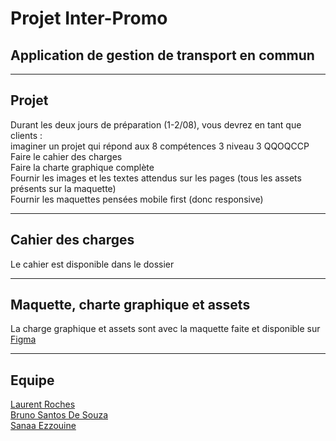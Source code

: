 # Projet Inter-Promo
## Application de gestion de transport en commun 

-----------------------

## Projet 
Durant les deux jours de préparation (1-2/08), vous devrez en tant que clients :  
  imaginer un projet qui répond aux 8 compétences 3 niveau 3 QQOQCCP  
  Faire le cahier des charges  
  Faire la charte graphique complète  
  Fournir les images et les textes attendus sur les pages (tous les assets présents sur la maquette)  
  Fournir les maquettes pensées mobile first (donc responsive)  

----------------------

## Cahier des charges 
  Le cahier est disponible dans le dossier 

---------------------

## Maquette, charte graphique et assets 
  La charge graphique et assets sont avec la maquette faite et disponible sur [Figma](https://www.figma.com/design/Nfd1yuJoWghltBhJhXzuhC/Untitled?node-id=0-1&t=rGdfr8BRlCJcEGhJ-0)

---------------------

## Equipe 
  [Laurent Roches](https://github.com/LaurentRoches)   
  [Bruno Santos De Souza](https://github.com/Brunovss38)  
  [Sanaa Ezzouine](https://github.com/Sanaaezz)  
